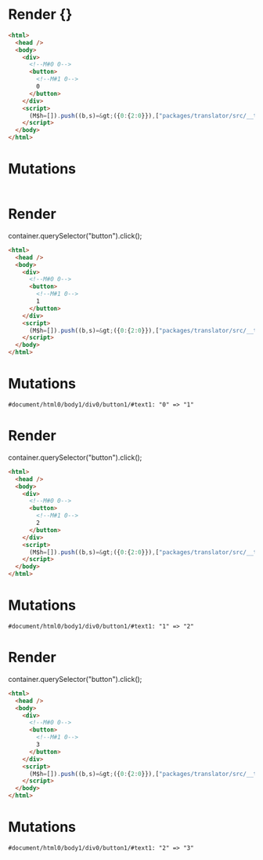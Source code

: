# Render {}
```html
<html>
  <head />
  <body>
    <div>
      <!--M#0 0-->
      <button>
        <!--M#1 0-->
        0
      </button>
    </div>
    <script>
      (M$h=[]).push((b,s)=&gt;({0:{2:0}}),["packages/translator/src/__tests__/fixtures/basic-counter/template.marko_0_clickCount",0,])
    </script>
  </body>
</html>
```

# Mutations
```

```


# Render 
container.querySelector("button").click();

```html
<html>
  <head />
  <body>
    <div>
      <!--M#0 0-->
      <button>
        <!--M#1 0-->
        1
      </button>
    </div>
    <script>
      (M$h=[]).push((b,s)=&gt;({0:{2:0}}),["packages/translator/src/__tests__/fixtures/basic-counter/template.marko_0_clickCount",0,])
    </script>
  </body>
</html>
```

# Mutations
```
#document/html0/body1/div0/button1/#text1: "0" => "1"
```


# Render 
container.querySelector("button").click();

```html
<html>
  <head />
  <body>
    <div>
      <!--M#0 0-->
      <button>
        <!--M#1 0-->
        2
      </button>
    </div>
    <script>
      (M$h=[]).push((b,s)=&gt;({0:{2:0}}),["packages/translator/src/__tests__/fixtures/basic-counter/template.marko_0_clickCount",0,])
    </script>
  </body>
</html>
```

# Mutations
```
#document/html0/body1/div0/button1/#text1: "1" => "2"
```


# Render 
container.querySelector("button").click();

```html
<html>
  <head />
  <body>
    <div>
      <!--M#0 0-->
      <button>
        <!--M#1 0-->
        3
      </button>
    </div>
    <script>
      (M$h=[]).push((b,s)=&gt;({0:{2:0}}),["packages/translator/src/__tests__/fixtures/basic-counter/template.marko_0_clickCount",0,])
    </script>
  </body>
</html>
```

# Mutations
```
#document/html0/body1/div0/button1/#text1: "2" => "3"
```